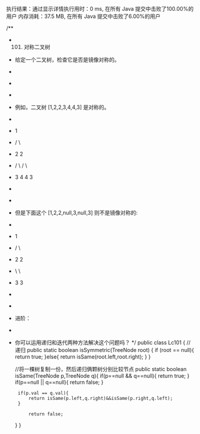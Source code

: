 执行结果：通过显示详情执行用时：0 ms, 在所有 Java 提交中击败了100.00%的用户
内存消耗：37.5 MB, 在所有 Java 提交中击败了6.00%的用户

/**
 * 101. 对称二叉树
 * 给定一个二叉树，检查它是否是镜像对称的。
 * <p>
 * <p>
 * <p>
 * 例如，二叉树 [1,2,2,3,4,4,3] 是对称的。
 * <p>
 * 1
 * / \
 * 2   2
 * / \ / \
 * 3  4 4  3
 * <p>
 * <p>
 * 但是下面这个 [1,2,2,null,3,null,3] 则不是镜像对称的:
 * <p>
 * 1
 * / \
 * 2   2
 * \   \
 * 3    3
 * <p>
 * <p>
 * 进阶：
 * <p>
 * 你可以运用递归和迭代两种方法解决这个问题吗？
 */
public class Lc101 {
    //递归
    public static boolean isSymmetric(TreeNode root) {
        if (root == null){
            return true;
        }else{
            return isSame(root.left,root.right);
        }
    }
    
    //将一棵树复制一份，然后递归俩颗树分别比较节点
    public static boolean isSame(TreeNode p,TreeNode q){
        if(p==null && q==null){
            return true;
        }
        if(p==null || q==null){
            return false;
        }

        if(p.val == q.val){
            return isSame(p.left,q.right)&&isSame(p.right,q.left);
        }

            return false;
    }
}